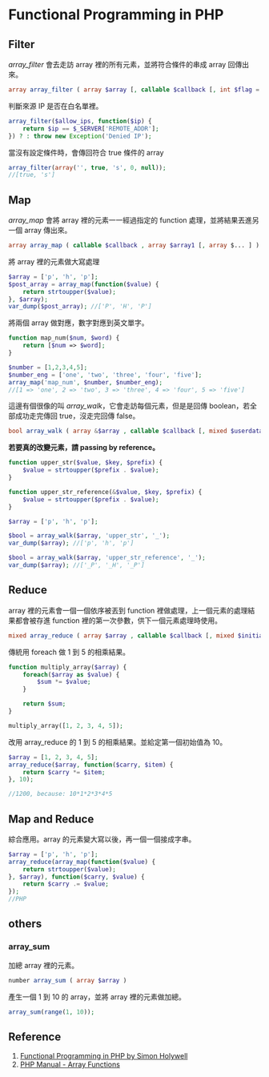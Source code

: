 # Functional Programming in PHP

## Filter

*array_filter* 會去走訪 array 裡的所有元素，並將符合條件的串成 array 回傳出來。

```php
array array_filter ( array $array [, callable $callback [, int $flag = 0 ]] )
```

判斷來源 IP 是否在白名單裡。

```php
array_filter($allow_ips, function($ip) {
    return $ip == $_SERVER['REMOTE_ADDR'];
}) ? : throw new Exception('Denied IP');
```

當沒有設定條件時，會傳回符合 true 條件的 array

```php
array_filter(array('', true, 's', 0, null));
//[true, 's']
```

## Map

*array_map* 會將 array 裡的元素一一經過指定的 function 處理，並將結果丟進另一個 array 傳出來。

```php
array array_map ( callable $callback , array $array1 [, array $... ] )
```

將 array 裡的元素做大寫處理

```php
$array = ['p', 'h', 'p'];
$post_array = array_map(function($value) {
    return strtoupper($value);
}, $array);
var_dump($post_array); //['P', 'H', 'P']
```

將兩個 array 做對應，數字對應到英文單字。

```php
function map_num($num, $word) {
    return [$num => $word];
}

$number = [1,2,3,4,5];
$number_eng = ['one', 'two', 'three', 'four', 'five'];
array_map('map_num', $number, $number_eng);
//[1 => 'one', 2 => 'two', 3 => 'three', 4 => 'four', 5 => 'five']
```

這邊有個很像的叫 *array_walk*，它會走訪每個元素，但是是回傳 boolean，若全部成功走完傳回 true，沒走完回傳 false。


```php
bool array_walk ( array &$array , callable $callback [, mixed $userdata = NULL ] )
```

**若要真的改變元素，請 passing by reference。**

```php
function upper_str($value, $key, $prefix) {
    $value = strtoupper($prefix . $value);
}

function upper_str_reference(&$value, $key, $prefix) {
    $value = strtoupper($prefix . $value);
}

$array = ['p', 'h', 'p'];

$bool = array_walk($array, 'upper_str', '_');
var_dump($array); //['p', 'h', 'p']

$bool = array_walk($array, 'upper_str_reference', '_');
var_dump($array); //['_P', '_H', '_P']
```

## Reduce

array 裡的元素會一個一個依序被丟到 function 裡做處理，上一個元素的處理結果都會被存進 function 裡的第一次參數，供下一個元素處理時使用。

```php
mixed array_reduce ( array $array , callable $callback [, mixed $initial = NULL ] )
```

傳統用 foreach 做 1 到 5 的相乘結果。

```php
function multiply_array($array) {
    foreach($array as $value) {
        $sum *= $value;
    }

    return $sum;
}

multiply_array([1, 2, 3, 4, 5]);
```

改用 array_reduce 的 1 到 5 的相乘結果。並給定第一個初始值為 10。

```php
$array = [1, 2, 3, 4, 5];
array_reduce($array, function($carry, $item) {
    return $carry *= $item;
}, 10);

//1200, because: 10*1*2*3*4*5
```

## Map and Reduce

綜合應用。array 的元素變大寫以後，再一個一個接成字串。

```php
$array = ['p', 'h', 'p'];
array_reduce(array_map(function($value) {
    return strtoupper($value);
}, $array), function($carry, $value) {
    return $carry .= $value;
});
//PHP
```

## others

### array_sum

加總 array 裡的元素。

```php
number array_sum ( array $array )
```

產生一個 1 到 10 的 array，並將 array 裡的元素做加總。

```php
array_sum(range(1, 10));
```

## Reference

1. [Functional Programming in PHP by Simon Holywell](https://www.simonholywell.com/static/slides/2014-02-12/)
2. [PHP Manual - Array Functions](http://php.net/manual/en/function.array.php)